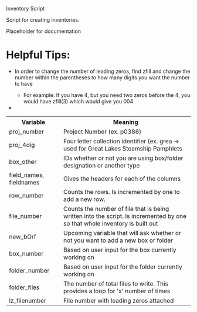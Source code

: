 Inventory Script

Script for creating inventories.  

Placeholder for documentation



<body>
    <div>
        <h1>Helpful Tips:</h1>
        <ul>
            <li>In order to change the number of leading zeros, find zfill and change the number within the parentheses to how many digits you want the number to have</li>
            <ul>
                <li>For example: If you have 4, but you need two zeros before the 4, you would have zfill(3) which would give you 004 </li>
            </ul>
            <li></li>
        </ul>
    </div>
    <div>
        <table>
            <colgroup>
                <col />
                <col />
            </colgroup>
            <tr>
            <th>Variable</th>
            <th>Meaning</th>
            </tr>
                <tr>
                    <td>proj_number</td>
                    <td>Project Number (ex. p0386)</td>
                </tr>
                <tr>
                    <td>proj_4dig</td>
                    <td>Four letter collection identifier (ex. grea -> used for Great Lakes Steamship Pamphlets</td>
                </tr>
                <tr>
                    <td>box_other</td>
                    <td>IDs whether or not you are using box/folder designation or another type</td>
                </tr>
                <tr>
                    <td>field_names, fieldnames</td>
                    <td>Gives the headers for each of the columns</td>
                </tr>
                <tr>
                    <td>row_number</td>
                    <td>Counts the rows. Is incremented by one to add a new row.</td>
                </tr>
                <tr>
                    <td>file_number</td>
                    <td>Counts the number of file that is being written into the script. Is incremented by one so that whole inventory is built out</td>
                </tr>
                <tr>
                    <td>new_bOrf</td>
                    <td>Upcoming variable that will ask whether or not you want to add a new box or folder</td>      
                </tr>
                <tr>
                    <td>box_number</td>
                    <td>Based on user input for the box currently working on</td>
                </tr>
                <tr>
                    <td>folder_number</td>
                    <td>Based on user input for the folder currently working on</td>
                </tr>
                <tr>
                    <td>
                        folder_files
                    </td>
                    <td>
                        The number of total files to write. This provides a loop for 'x' number of times
                    </td>
                </tr>
                <tr>
                    <td>
                        lz_filenumber
                    </td>
                    <td>
                        File number with leading zeros attached
                    </td>
                </tr>
        </table>
    </div>
</body>